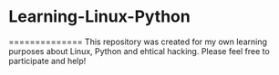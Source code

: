 # Learning-Linux-Python

==============
This repository was created for my own learning purposes about Linux, Python and ehtical hacking. Please feel free to participate and help!


